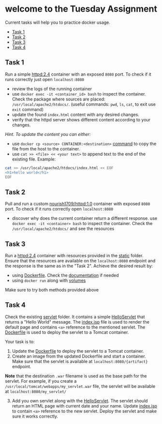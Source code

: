 # welcome to the Tuesday Assignment

Current tasks will help you to practice docker usage.

- [Task 1](#task-1)
- [Task 2](#task-2)
- [Task 3](#task-3)
- [Task 4](#task-4)

## Task 1

Run a simple [httpd:2.4](https://hub.docker.com/_/httpd) container with an exposed `8080` port. To check if it runs
correctly just open `localhost:8080`

- review the logs of the running container
- use `docker exec -it <container_id> bash` to inspect the container. Check the package where sources are placed:
  `/usr/local/apache2/htdocs/`. (useful commands: `pwd`, `ls`, `cat`, to exit use `exit` command)
- update the found `index.html` content with any desired changes.
- verify that the httpd server shows different content according to your changes.

_Hint. To update the content you can either:_

- use `docker cp <source> CONTAINER:<destination>` [command](https://docs.docker.com/reference/cli/docker/container/cp/)
  to copy the file from the host to the container.
- use `cat >> <file> << <your text>` to append text to the end of the existing file. Example:

```bash
cat >> /usr/local/apache2/htdocs/index.html << EOF
<h1>hello world</h1>
EOF
```

## Task 2

Pull and run a custom [nourish1709/httpd:1.0](https://hub.docker.com/repository/docker/nourish1709/httpd/general)
container with exposed `8080` port. To check if it runs correctly open `localhost:8080`

- discover why does the current container return a different response. use `docker exec -it <container> bash` to inspect
  the container. Check the `/usr/local/apache2/htdocs/` and see the resources

## Task 3

Run a [httpd:2.4](https://hub.docker.com/_/httpd) container with resources provided in the [static](./static) folder.
Ensure that the resources are available on the `localhost:8080` endpoint and the response is the same as in the "Task
2". Achieve the desired result by:

- using [Dockerfile](./Dockerfile). Check the [documentation](https://docs.docker.com/reference/dockerfile/) if needed
- using `docker run` along with [volumes](https://docs.docker.com/engine/storage/volumes/#options-for---volume)

Make sure to try both methods provided above

## Task 4

Check the existing [servlet](./servlet) folder. It contains a
simple [HelloServlet](./servlet/src/main/java/com/nourish1709/learning/servlet/HelloServlet.java) that returns a "Hello
World" message. The [index.jsp](./servlet/src/main/webapp/index.jsp) file is used to render the default page and
contains `<a>` reference to the mentioned servlet. The [Dockerfile](./servlet/Dockerfile) is used to deploy the servlet
to a Tomcat container.

Your task is to:

1. Update the [Dockerfile](./servlet/Dockerfile) to deploy the servlet to a Tomcat container.
2. Create an image from the updated Dockerfile and start a container. Make sure that the servlet is available at
   `localhost:8080/{artifact}` endpoint.

__Note__ that the destination `.war` filename is used as the base path for the servlet. For example, if you create
a `/usr/local/tomcat/webapps/my_servlet.war` file, the servlet will be available at `localhost:8080/my_servlet/`

3. Add you own servlet along with
   the [HelloServlet](./servlet/src/main/java/com/nourish1709/learning/servlet/HelloServlet.java). The servlet should
   return an HTML page with current date and your name. Update [index.jsp](./servlet/src/main/webapp/index.jsp) to
   contain `<a>` reference to the new servlet. Deploy the servlet and make sure it works correctly.
